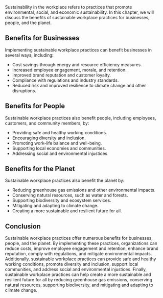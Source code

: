 
Sustainability in the workplace refers to practices that promote environmental, social, and economic sustainability. In this chapter, we will discuss the benefits of sustainable workplace practices for businesses, people, and the planet.

Benefits for Businesses
-----------------------

Implementing sustainable workplace practices can benefit businesses in several ways, including:

* Cost savings through energy and resource efficiency measures.
* Increased employee engagement, morale, and retention.
* Improved brand reputation and customer loyalty.
* Compliance with regulations and industry standards.
* Reduced risk and improved resilience to climate change and other disruptions.

Benefits for People
-------------------

Sustainable workplace practices also benefit people, including employees, customers, and community members, by:

* Providing safe and healthy working conditions.
* Encouraging diversity and inclusion.
* Promoting work-life balance and well-being.
* Supporting local economies and communities.
* Addressing social and environmental injustices.

Benefits for the Planet
-----------------------

Sustainable workplace practices also benefit the planet by:

* Reducing greenhouse gas emissions and other environmental impacts.
* Conserving natural resources, such as water and forests.
* Supporting biodiversity and ecosystem services.
* Mitigating and adapting to climate change.
* Creating a more sustainable and resilient future for all.

Conclusion
----------

Sustainable workplace practices offer numerous benefits for businesses, people, and the planet. By implementing these practices, organizations can reduce costs, improve employee engagement and retention, enhance brand reputation, comply with regulations, and mitigate environmental impacts. Additionally, sustainable workplace practices can provide safe and healthy working conditions, promote diversity and inclusion, support local communities, and address social and environmental injustices. Finally, sustainable workplace practices can help create a more sustainable and resilient future for all by reducing greenhouse gas emissions, conserving natural resources, supporting biodiversity, and mitigating and adapting to climate change.
